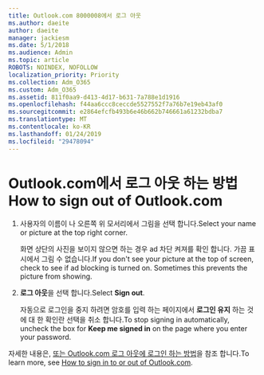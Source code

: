 ```yaml
---
title: Outlook.com 8000008에서 로그 아웃
ms.author: daeite
author: daeite
manager: jackiesm
ms.date: 5/1/2018
ms.audience: Admin
ms.topic: article
ROBOTS: NOINDEX, NOFOLLOW
localization_priority: Priority
ms.collection: Adm_O365
ms.custom: Adm_O365
ms.assetid: 811f0aa9-d413-4d17-b631-7a788e1d1916
ms.openlocfilehash: f44aa6ccc8ceccde5527552f7a76b7e19eb43af0
ms.sourcegitcommit: e2864efcfb493b6e46b662b746661a61232bdba7
ms.translationtype: MT
ms.contentlocale: ko-KR
ms.lasthandoff: 01/24/2019
ms.locfileid: "29478094"
---
```

# <a name="how-to-sign-out-of-outlookcom"></a><span data-ttu-id="ee7ba-102">Outlook.com에서 로그 아웃 하는 방법</span><span class="sxs-lookup"><span data-stu-id="ee7ba-102">How to sign out of Outlook.com</span></span>

1. <span data-ttu-id="ee7ba-103">사용자의 이름이 나 오른쪽 위 모서리에서 그림을 선택 합니다.</span><span class="sxs-lookup"><span data-stu-id="ee7ba-103">Select your name or picture at the top right corner.</span></span>
    
    <span data-ttu-id="ee7ba-p101">화면 상단의 사진을 보이지 않으면 하는 경우 ad 차단 켜져를 확인 합니다. 가끔 표시에서 그림 수 없습니다.</span><span class="sxs-lookup"><span data-stu-id="ee7ba-p101">If you don't see your picture at the top of screen, check to see if ad blocking is turned on. Sometimes this prevents the picture from showing.</span></span>
    
2. <span data-ttu-id="ee7ba-106">**로그 아웃**을 선택 합니다.</span><span class="sxs-lookup"><span data-stu-id="ee7ba-106">Select **Sign out**.</span></span> 
    
    <span data-ttu-id="ee7ba-107">자동으로 로그인을 중지 하려면 암호를 입력 하는 페이지에서 **로그인 유지** 하는 것에 대 한 확인란 선택을 취소 합니다.</span><span class="sxs-lookup"><span data-stu-id="ee7ba-107">To stop signing in automatically, uncheck the box for **Keep me signed in** on the page where you enter your password.</span></span> 
    
<span data-ttu-id="ee7ba-108">자세한 내용은, [또는 Outlook.com 로그 아웃에 로그인 하는 방법](https://go.microsoft.com/fwlink/p/?linkid=873113)을 참조 합니다.</span><span class="sxs-lookup"><span data-stu-id="ee7ba-108">To learn more, see [How to sign in to or out of Outlook.com](https://go.microsoft.com/fwlink/p/?linkid=873113).</span></span>
  

